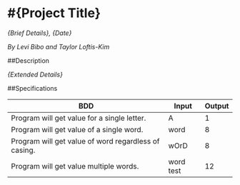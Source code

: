 #{Project Title}
===========================

_{Brief Details}, {Date}_

_By Levi Bibo and Taylor Loftis-Kim_

##Description

_{Extended Details}_


##Specifications

| BDD                                                  | Input     | Output |
|------------------------------------------------------|-----------|--------|
| Program will get value for a single letter.          | A         | 1      |
| Program will get value of a single word.             | word      | 8      |
| Program will get value of word regardless of casing. | wOrD      | 8      |
| Program will get value multiple words.               | word test | 12     |
